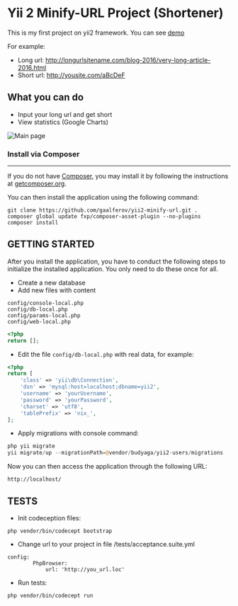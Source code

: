 Yii 2 Minify-URL Project (Shortener)
============================

This is my first project on yii2 framework.
You can see [demo](http://burl.pro/)

For example:
* Long url: http://longurlsitename.com/blog-2016/very-long-article-2016.html
* Short url: http://yousite.com/aBcDeF

What you can do
----
* Input your long url and get short
* View statistics (Google Charts)

![Main page](https://camo.githubusercontent.com/e4a645ad484fdc78ee2bb753ead0d98ea2c0b6dc/687474703a2f2f732e6761616c6665726f762e636f6d2f7765622f696d6167652f6d61696e2e6a7067)

### Install via Composer
----
If you do not have [Composer](http://getcomposer.org/), you may install it by following the instructions at [getcomposer.org](http://getcomposer.org/doc/00-intro.md#installation-nix).

You can then install the application using the following command:

~~~
git clone https://github.com/gaalferov/yii2-minify-url.git .
composer global update fxp/composer-asset-plugin --no-plugins
composer install
~~~

GETTING STARTED
---------------

After you install the application, you have to conduct the following steps to initialize the installed application. You only need to do these once for all.

* Create a new database
* Add new files with content
```
config/console-local.php
config/db-local.php
config/params-local.php
config/web-local.php
```
```php
<?php
return [];
```
* Edit the file `config/db-local.php` with real data, for example:
```php
<?php
return [
    'class' => 'yii\db\Connection',
    'dsn' => 'mysql:host=localhost;dbname=yii2',
    'username' => 'yourUsername',
    'password' => 'yourPassword',
    'charset' => 'utf8',
    'tablePrefix' => 'nix_',
];
```
* Apply migrations with console command:
```php
php yii migrate
yii migrate/up --migrationPath=@vendor/budyaga/yii2-users/migrations
```

Now you can then access the application through the following URL:
~~~
http://localhost/
~~~

TESTS
---------------
* Init codeception files:
```
php vendor/bin/codecept bootstrap
```
* Change url to your project in file /tests/acceptance.suite.yml
```
config:
        PhpBrowser:
            url: 'http://you_url.loc'
```
* Run tests:
```
php vendor/bin/codecept run
```
